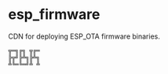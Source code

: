 # esp_firmware
CDN for deploying ESP_OTA firmware binaries.

```
╦═╗╔╗ ╦╔═ 
╠╦╝╠╩╗╠╩╗ 
╩╚═╚═╝╩ ╩ 
```
